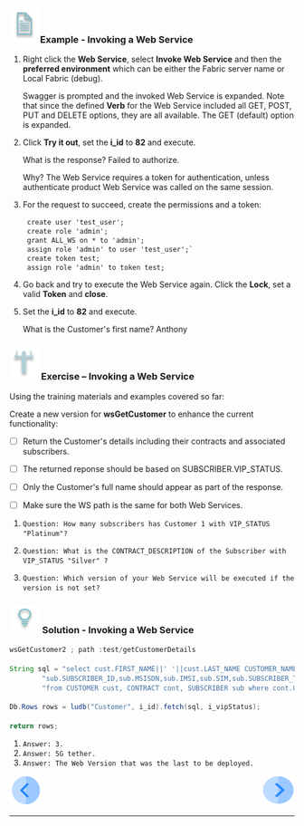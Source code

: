 

### ![](/academy/Training_Level_1/03_fabric_basic_LU/images/example.png)Example - Invoking a Web Service

1. Right click the **Web Service**, select **Invoke Web Service** and then the **preferred environment** which can be either the Fabric server name or Local Fabric (debug).


   Swagger is prompted and the invoked Web Service is expanded. Note that since the defined **Verb** for the Web Service included all GET, POST, PUT and DELETE options, they are all available. The GET (default) option is expanded.
3. Click **Try it out**, set the **i_id** to **82** and execute. 
  
    What is the response? Failed to authorize. 

    Why? The Web Service requires a token for authentication, unless authenticate product Web Service was called on the same session. 
  
4. For the request to succeed, create the permissions and a token:
   ```
    create user 'test_user'; 
    create role 'admin'; 
    grant ALL_WS on * to 'admin'; 
    assign role 'admin' to user 'test_user';`
    create token test; 
    assign role 'admin' to token test; 
   ```

5. Go back and try to execute the Web Service again. Click the **Lock**, set a valid **Token** and **close**.
7. Set the **i_id** to **82** and execute. 
  
   What is the Customer's first name? Anthony

### ![](/academy/Training_Level_1/03_fabric_basic_LU/images/Exercise.png) Exercise – Invoking a Web Service

Using the training materials and examples covered so far:

Create a new version for **wsGetCustomer** to enhance the current functionality:

- [ ]  Return the Customer's details including their contracts and associated subscribers. 

- [ ] The returned reponse should be based on SUBSCRIBER.VIP_STATUS. 

- [ ] Only the Customer's full name should appear as part of the response. 

- [ ] Make sure the WS path is the same for both Web Services.



1. `Question: How many subscribers has Customer 1 with VIP_STATUS "Platinum"?`

2. `Question: What is the CONTRACT_DESCRIPTION of the Subscriber with VIP_STATUS "Silver" ?`

3. `Question: Which version of your Web Service will be executed if the version is not set?` 

### ![](/academy/Training_Level_1/03_fabric_basic_LU/images/Solution.png) Solution - Invoking a Web Service

```java
wsGetCustomer2 ; path :test/getCustomerDetails 

String sql = "select cust.FIRST_NAME||' '||cust.LAST_NAME CUSTOMER_NAME, cont.CONTRACT_ID,cont.CONTRACT_DESCRIPTION," +
        "sub.SUBSCRIBER_ID,sub.MSISDN,sub.IMSI,sub.SIM,sub.SUBSCRIBER_TYPE,sub.VIP_STATUS " +
		"from CUSTOMER cust, CONTRACT cont, SUBSCRIBER sub where cont.CONTRACT_ID=sub.SUBSCRIBER_ID and sub.VIP_STATUS=?";

Db.Rows rows = ludb("Customer", i_id).fetch(sql, i_vipStatus);

return rows;
```



1. `Answer: 3.` 
2. `Answer: 5G tether.` 
3. `Answer: The Web Version that was the last to be deployed.`  


[![Previous](/articles/images/Previous.png)](/academy/Training_Level_1/06_web_services/03_Invoking_a_web_service.md)[<img align="right" width="60" height="54" src="/articles/images/Next.png">](/academy/Training_Level_1/06_web_services/05_invoking_a_web_service_solutions.md)

------
